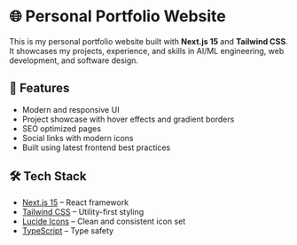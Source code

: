 # 🌐 Personal Portfolio Website

This is my personal portfolio website built with **Next.js 15** and **Tailwind CSS**.  
It showcases my projects, experience, and skills in AI/ML engineering, web development, and software design.  

## 🚀 Features
- Modern and responsive UI  
- Project showcase with hover effects and gradient borders  
- SEO optimized pages  
- Social links with modern icons  
- Built using latest frontend best practices  

## 🛠️ Tech Stack
- [Next.js 15](https://nextjs.org/) – React framework  
- [Tailwind CSS](https://tailwindcss.com/) – Utility-first styling  
- [Lucide Icons](https://lucide.dev/) – Clean and consistent icon set  
- [TypeScript](https://www.typescriptlang.org/) – Type safety  